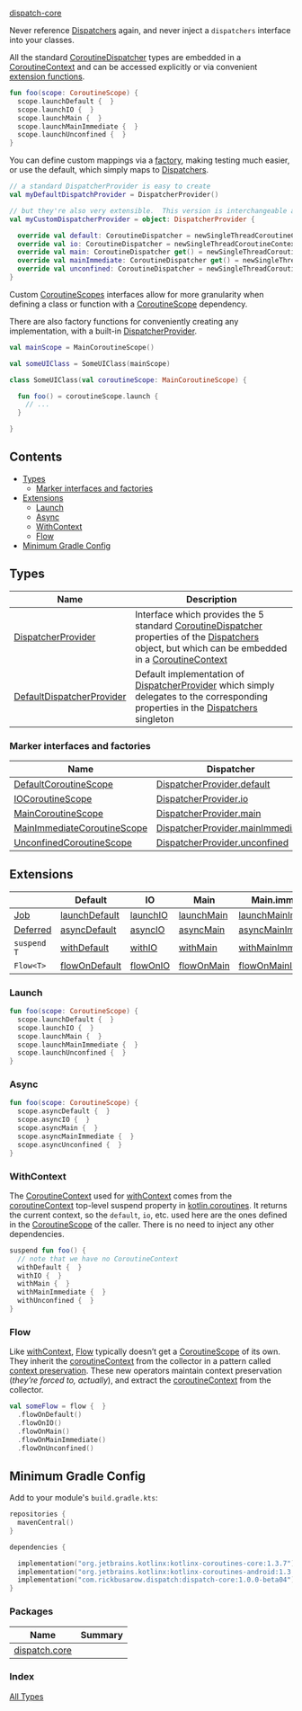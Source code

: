 [dispatch-core](./index.md)

Never reference [Dispatchers](https://kotlin.github.io/kotlinx.coroutines/kotlinx-coroutines-core/kotlinx.coroutines/-dispatchers/index.html) again, and never inject a `dispatchers` interface into your classes.

All the standard [CoroutineDispatcher](https://kotlin.github.io/kotlinx.coroutines/kotlinx-coroutines-core/kotlinx.coroutines/-coroutine-dispatcher/index.html) types are embedded in a [CoroutineContext](https://kotlinlang.org/api/latest/jvm/stdlib/kotlin.coroutines/-coroutine-context/) and can be accessed explicitly
or via convenient [extension functions](#extensions).

``` kotlin
fun foo(scope: CoroutineScope) {
  scope.launchDefault {  }
  scope.launchIO {  }
  scope.launchMain {  }
  scope.launchMainImmediate {  }
  scope.launchUnconfined {  }
}
```

You can define custom mappings via a [factory](#marker-interfaces-and-factories), making testing much easier, or use the default, which simply maps to [Dispatchers](https://kotlin.github.io/kotlinx.coroutines/kotlinx-coroutines-core/kotlinx.coroutines/-dispatchers/index.html).

``` kotlin
// a standard DispatcherProvider is easy to create
val myDefaultDispatchProvider = DispatcherProvider()

// but they're also very extensible.  This version is interchangeable and is convenient in some test scenarios.
val myCustomDispatcherProvider = object: DispatcherProvider {

  override val default: CoroutineDispatcher = newSingleThreadCoroutineContext("default")
  override val io: CoroutineDispatcher = newSingleThreadCoroutineContext("io")
  override val main: CoroutineDispatcher get() = newSingleThreadCoroutineContext("main")
  override val mainImmediate: CoroutineDispatcher get() = newSingleThreadCoroutineContext("mainImmediate")
  override val unconfined: CoroutineDispatcher = newSingleThreadCoroutineContext("unconfined")
}
```

Custom [CoroutineScopes](https://kotlin.github.io/kotlinx.coroutines/kotlinx-coroutines-core/kotlinx.coroutines/coroutine-scope.html) interfaces allow for more granularity when defining a class or function with a [CoroutineScope](https://kotlin.github.io/kotlinx.coroutines/kotlinx-coroutines-core/kotlinx.coroutines/coroutine-scope.html) dependency.

There are also factory functions for conveniently creating any implementation, with a built-in [DispatcherProvider](https://rbusarow.github.io/Dispatch/dispatch-core//dispatch.core/-dispatcher-provider/index.html).

``` kotlin
val mainScope = MainCoroutineScope()

val someUIClass = SomeUIClass(mainScope)

class SomeUIClass(val coroutineScope: MainCoroutineScope) {

  fun foo() = coroutineScope.launch {
    // ...
  }

}
```

## Contents

* [Types](#types)
  * [Marker interfaces and factories](#marker-interfaces-and-factories)
* [Extensions](#extensions)
  * [Launch](#launch)
  * [Async](#async)
  * [WithContext](#withcontext)
  * [Flow](#flow)
* [Minimum Gradle Config](#minimum-gradle-config)

## Types

| **Name**                     | **Description**
| -------------                | --------------- |
| [DispatcherProvider](https://rbusarow.github.io/Dispatch/dispatch-core//dispatch.core/-dispatcher-provider/index.html)         | Interface which provides the 5 standard [CoroutineDispatcher](https://kotlin.github.io/kotlinx.coroutines/kotlinx-coroutines-core/kotlinx.coroutines/-coroutine-dispatcher/index.html) properties of the [Dispatchers](https://kotlin.github.io/kotlinx.coroutines/kotlinx-coroutines-core/kotlinx.coroutines/-dispatchers/index.html) object, but which can be embedded in a [CoroutineContext](https://kotlinlang.org/api/latest/jvm/stdlib/kotlin.coroutines/-coroutine-context/)
| [DefaultDispatcherProvider](https://rbusarow.github.io/Dispatch/dispatch-core//dispatch.core/-default-dispatcher-provider/index.html)  | Default implementation of [DispatcherProvider](https://rbusarow.github.io/Dispatch/dispatch-core//dispatch.core/-dispatcher-provider/index.html) which simply delegates to the corresponding properties in the [Dispatchers](https://kotlin.github.io/kotlinx.coroutines/kotlinx-coroutines-core/kotlinx.coroutines/-dispatchers/index.html) singleton

### Marker interfaces and factories

| **Name**                        | **Dispatcher**
| -------------                   | --------------- |
| [DefaultCoroutineScope](https://rbusarow.github.io/Dispatch/dispatch-core//dispatch.core/-default-coroutine-scope.html)         | [DispatcherProvider.default](https://rbusarow.github.io/Dispatch/dispatch-core//dispatch.core/-dispatcher-provider/default.html)
| [IOCoroutineScope](https://rbusarow.github.io/Dispatch/dispatch-core//dispatch.core/-i-o-coroutine-scope.html)              | [DispatcherProvider.io](https://rbusarow.github.io/Dispatch/dispatch-core//dispatch.core/-dispatcher-provider/io.html)
| [MainCoroutineScope](https://rbusarow.github.io/Dispatch/dispatch-core//dispatch.core/-main-coroutine-scope.html)            | [DispatcherProvider.main](https://rbusarow.github.io/Dispatch/dispatch-core//dispatch.core/-dispatcher-provider/main.html)
| [MainImmediateCoroutineScope](https://rbusarow.github.io/Dispatch/dispatch-core//dispatch.core/-main-immediate-coroutine-scope.html)   | [DispatcherProvider.mainImmediate](https://rbusarow.github.io/Dispatch/dispatch-core//dispatch.core/-dispatcher-provider/main-immediate.html)
| [UnconfinedCoroutineScope](https://rbusarow.github.io/Dispatch/dispatch-core//dispatch.core/-unconfined-coroutine-scope.html)      | [DispatcherProvider.unconfined](https://rbusarow.github.io/Dispatch/dispatch-core//dispatch.core/-dispatcher-provider/unconfined.html)

## Extensions

|              | **Default**     | **IO**     | **Main**     | **Main.immediate**    | **Unconfined**     |
| ------------ | --------------- | ---------- | ------------ | --------------------- | ------------------ |
| [Job](https://kotlin.github.io/kotlinx.coroutines/kotlinx-coroutines-core/kotlinx.coroutines/-job/index.html)        | [launchDefault](https://rbusarow.github.io/Dispatch/dispatch-core//dispatch.core/kotlinx.coroutines.-coroutine-scope/launch-default.html) | [launchIO](https://rbusarow.github.io/Dispatch/dispatch-core//dispatch.core/kotlinx.coroutines.-coroutine-scope/launch-i-o.html) | [launchMain](https://rbusarow.github.io/Dispatch/dispatch-core//dispatch.core/kotlinx.coroutines.-coroutine-scope/launch-main.html) | [launchMainImmediate](https://rbusarow.github.io/Dispatch/dispatch-core//dispatch.core/kotlinx.coroutines.-coroutine-scope/launch-main-immediate.html) | [launchUnconfined](https://rbusarow.github.io/Dispatch/dispatch-core//dispatch.core/kotlinx.coroutines.-coroutine-scope/launch-unconfined.html)
| [Deferred](https://kotlin.github.io/kotlinx.coroutines/kotlinx-coroutines-core/kotlinx.coroutines/-deferred/index.html)   | [asyncDefault](https://rbusarow.github.io/Dispatch/dispatch-core//dispatch.core/kotlinx.coroutines.-coroutine-scope/async-default.html)  | [asyncIO](https://rbusarow.github.io/Dispatch/dispatch-core//dispatch.core/kotlinx.coroutines.-coroutine-scope/async-i-o.html)  | [asyncMain](https://rbusarow.github.io/Dispatch/dispatch-core//dispatch.core/kotlinx.coroutines.-coroutine-scope/async-main.html)  | [asyncMainImmediate](https://rbusarow.github.io/Dispatch/dispatch-core//dispatch.core/kotlinx.coroutines.-coroutine-scope/async-main-immediate.html)  | [asyncUnconfined](https://rbusarow.github.io/Dispatch/dispatch-core//dispatch.core/kotlinx.coroutines.-coroutine-scope/async-unconfined.html)
| `suspend T`  | [withDefault](https://rbusarow.github.io/Dispatch/dispatch-core//dispatch.core/with-default.html)   | [withIO](https://rbusarow.github.io/Dispatch/dispatch-core//dispatch.core/with-i-o.html)   | [withMain](https://rbusarow.github.io/Dispatch/dispatch-core//dispatch.core/with-main.html)   | [withMainImmediate](https://rbusarow.github.io/Dispatch/dispatch-core//dispatch.core/with-main-immediate.html)   | [withUnconfined](https://rbusarow.github.io/Dispatch/dispatch-core//dispatch.core/with-unconfined.html)
| `Flow<T>`    | [flowOnDefault](https://rbusarow.github.io/Dispatch/dispatch-core//dispatch.core/kotlinx.coroutines.flow.-flow/flow-on-default.html) | [flowOnIO](https://rbusarow.github.io/Dispatch/dispatch-core//dispatch.core/kotlinx.coroutines.flow.-flow/flow-on-i-o.html) | [flowOnMain](https://rbusarow.github.io/Dispatch/dispatch-core//dispatch.core/kotlinx.coroutines.flow.-flow/flow-on-main.html) | [flowOnMainImmediate](https://rbusarow.github.io/Dispatch/dispatch-core//dispatch.core/kotlinx.coroutines.flow.-flow/flow-on-main-immediate.html) | [flowOnUnconfined](https://rbusarow.github.io/Dispatch/dispatch-core//dispatch.core/kotlinx.coroutines.flow.-flow/flow-on-unconfined.html)

### Launch

``` kotlin
fun foo(scope: CoroutineScope) {
  scope.launchDefault {  }
  scope.launchIO {  }
  scope.launchMain {  }
  scope.launchMainImmediate {  }
  scope.launchUnconfined {  }
}
```

### Async

``` kotlin
fun foo(scope: CoroutineScope) {
  scope.asyncDefault {  }
  scope.asyncIO {  }
  scope.asyncMain {  }
  scope.asyncMainImmediate {  }
  scope.asyncUnconfined {  }
}
```

### WithContext

The [CoroutineContext](https://kotlinlang.org/api/latest/jvm/stdlib/kotlin.coroutines/-coroutine-context/) used for [withContext](https://kotlin.github.io/kotlinx.coroutines/kotlinx-coroutines-core/kotlinx.coroutines/with-context.html) comes from the [coroutineContext](https://kotlinlang.org/api/latest/jvm/stdlib/kotlin.coroutines/coroutine-context.html) top-level suspend property in [kotlin.coroutines](https://kotlinlang.org/api/latest/jvm/stdlib/kotlin.coroutines/index.html).  It returns the current context, so the `default`, `io`, etc. used here are the ones defined in the [CoroutineScope](https://kotlin.github.io/kotlinx.coroutines/kotlinx-coroutines-core/kotlinx.coroutines/coroutine-scope.html) of the caller. There is no need to inject any other dependencies.

``` kotlin
suspend fun foo() {
  // note that we have no CoroutineContext
  withDefault {  }
  withIO {  }
  withMain {  }
  withMainImmediate {  }
  withUnconfined {  }
}
```

### Flow

Like [withContext](https://kotlin.github.io/kotlinx.coroutines/kotlinx-coroutines-core/kotlinx.coroutines/with-context.html), [Flow](https://kotlin.github.io/kotlinx.coroutines/kotlinx-coroutines-core/kotlinx.coroutines.flow/-flow/index.html) typically doesn’t get a [CoroutineScope](https://kotlin.github.io/kotlinx.coroutines/kotlinx-coroutines-core/kotlinx.coroutines/coroutine-scope.html) of its own.  They inherit the [coroutineContext](https://kotlinlang.org/api/latest/jvm/stdlib/kotlin.coroutines/coroutine-context.html) from the collector in a pattern called [context preservation](https://medium.com/@elizarov/execution-context-of-kotlin-flows-b8c151c9309b). These new operators maintain context preservation (*they’re forced to, actually*), and extract the [coroutineContext](https://kotlinlang.org/api/latest/jvm/stdlib/kotlin.coroutines/coroutine-context.html) from the collector.

``` kotlin
val someFlow = flow {  }
  .flowOnDefault()
  .flowOnIO()
  .flowOnMain()
  .flowOnMainImmediate()
  .flowOnUnconfined()
```

## Minimum Gradle Config

Add to your module's `build.gradle.kts`:

``` kotlin
repositories {
  mavenCentral()
}

dependencies {

  implementation("org.jetbrains.kotlinx:kotlinx-coroutines-core:1.3.7")
  implementation("org.jetbrains.kotlinx:kotlinx-coroutines-android:1.3.7")
  implementation("com.rickbusarow.dispatch:dispatch-core:1.0.0-beta04")
}
```

### Packages

| Name | Summary |
|---|---|
| [dispatch.core](dispatch.core/index.md) |  |

### Index

[All Types](alltypes/index.md)